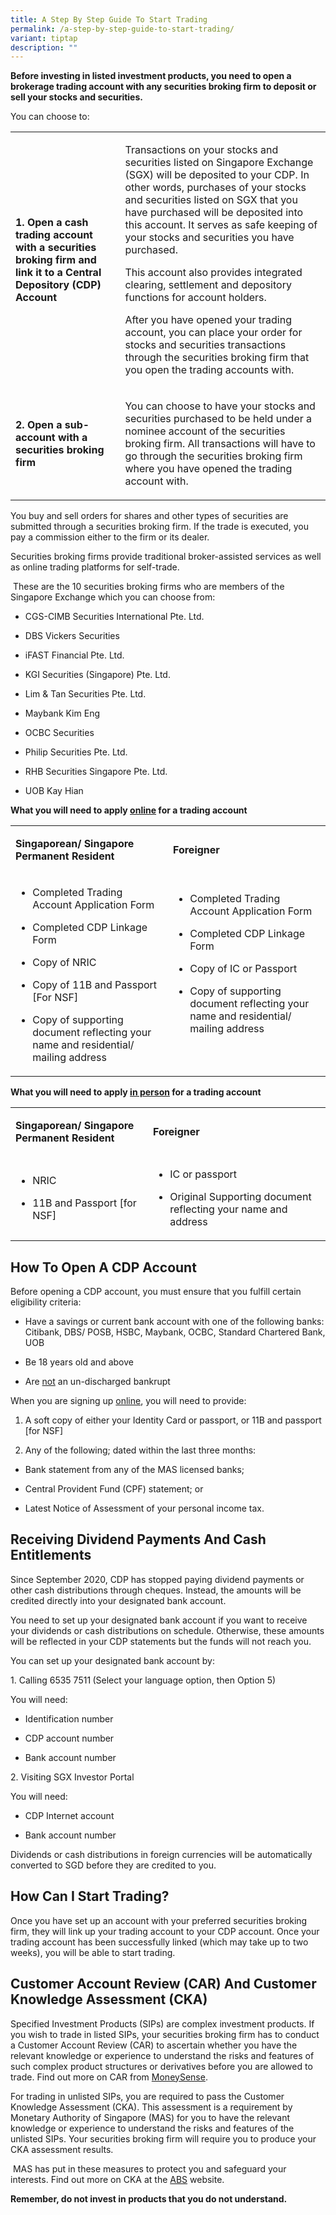 ```yaml
---
title: A Step By Step Guide To Start Trading
permalink: /a-step-by-step-guide-to-start-trading/
variant: tiptap
description: ""
---
```

<p><strong>Before investing in listed investment products, you need to open a brokerage trading account with any securities broking firm to deposit or sell your stocks and securities.</strong>
</p>
<p>You can choose to:</p>
<table>
<tbody>
<tr>
<td rowspan="1" colspan="1">
<p><strong>1. Open a cash trading account with a securities broking firm and link it to a Central Depository (CDP) Account</strong>
</p>
</td>
<td rowspan="1" colspan="1">
<p>Transactions on your stocks and securities listed on Singapore Exchange
(SGX) will be deposited to your CDP. In other words, purchases of your
stocks and securities listed on SGX that you have purchased will be deposited
into this account. It serves as safe keeping of your stocks and securities
you have purchased.</p>
<p>This account also provides integrated clearing, settlement and depository
functions for account holders.</p>
<p>After you have opened your trading account, you can place your order for
stocks and securities transactions through the securities broking firm
that you open the trading accounts with.</p>
</td>
</tr>
<tr>
<td rowspan="1" colspan="1">
<p><strong>2. Open a sub-account with a securities broking firm</strong>
</p>
</td>
<td rowspan="1" colspan="1">
<p>You can choose to have your stocks and securities purchased to be held
under a nominee account of the securities broking firm. All transactions
will have to go through the securities broking firm where you have opened
the trading account with.&nbsp;</p>
</td>
</tr>
</tbody>
</table>
<p>You buy and sell orders for shares and other types of securities are submitted
through a securities broking firm. If the trade is executed, you pay a
commission either to the firm or its dealer.</p>
<p>Securities broking firms provide traditional broker-assisted services
as well as online trading platforms for self-trade.</p>
<p>&nbsp;These are the&nbsp;10 securities broking firms who are members of
the Singapore Exchange which you can choose from:</p>
<ul data-tight="true" class="tight">
<li>
<p>CGS-CIMB Securities International Pte. Ltd.</p>
</li>
<li>
<p>DBS Vickers Securities</p>
</li>
<li>
<p>iFAST Financial Pte. Ltd.</p>
</li>
<li>
<p>KGI Securities (Singapore) Pte. Ltd.</p>
</li>
<li>
<p>Lim &amp; Tan Securities Pte. Ltd.</p>
</li>
<li>
<p>Maybank Kim Eng</p>
</li>
<li>
<p>OCBC Securities</p>
</li>
<li>
<p>Philip Securities Pte. Ltd.</p>
</li>
<li>
<p>RHB Securities Singapore Pte. Ltd.</p>
</li>
<li>
<p>UOB Kay Hian</p>
</li>
</ul>
<p><strong>What you will need to apply <u>online</u> for&nbsp;a trading account</strong>
</p>
<table>
<tbody>
<tr>
<td rowspan="1" colspan="1">
<p><strong>Singaporean/ Singapore Permanent Resident</strong>&nbsp;</p>
</td>
<td rowspan="1" colspan="1">
<p><strong>Foreigner</strong>&nbsp;</p>
</td>
</tr>
<tr>
<td rowspan="1" colspan="1">
<ul data-tight="true" class="tight">
<li>
<p>Completed Trading Account Application Form</p>
</li>
<li>
<p>Completed CDP Linkage Form</p>
</li>
<li>
<p>Copy of NRIC</p>
</li>
<li>
<p>Copy of 11B and Passport [For NSF]</p>
</li>
<li>
<p>Copy of supporting document reflecting your name and residential/ mailing
address</p>
</li>
</ul>
</td>
<td rowspan="1" colspan="1">
<ul>
<li>
<p>Completed Trading Account Application Form</p>
</li>
<li>
<p>Completed CDP Linkage Form</p>
</li>
<li>
<p>Copy of IC or Passport</p>
</li>
<li>
<p>Copy of supporting document reflecting your name and residential/ mailing
address</p>
<p>&nbsp;</p>
</li>
</ul>
</td>
</tr>
</tbody>
</table>
<p><strong>What you will need to apply <u>in person</u> for&nbsp;a trading account</strong>
</p>
<table>
<tbody>
<tr>
<td rowspan="1" colspan="1">
<p><strong>Singaporean/ Singapore Permanent Resident</strong>&nbsp;</p>
</td>
<td rowspan="1" colspan="1">
<p><strong>Foreigner</strong>&nbsp;</p>
</td>
</tr>
<tr>
<td rowspan="1" colspan="1">
<ul>
<li>
<p>NRIC</p>
</li>
<li>
<p>11B and Passport [for NSF]</p>
</li>
</ul>
</td>
<td rowspan="1" colspan="1">
<ul>
<li>
<p>IC or passport</p>
</li>
<li>
<p>Original Supporting document reflecting your name and address</p>
</li>
</ul>
</td>
</tr>
</tbody>
</table>
<h2><strong>How To Open A CDP Account</strong></h2>
<p>Before opening a CDP account, you must ensure that you fulfill certain
eligibility criteria:</p>
<ul data-tight="true" class="tight">
<li>
<p>Have a savings or current bank account with one of the following banks:
Citibank, DBS/ POSB, HSBC, Maybank, OCBC, Standard Chartered Bank, UOB</p>
</li>
<li>
<p>Be 18 years old and above</p>
</li>
<li>
<p>Are <u>not</u> an un-discharged bankrupt</p>
</li>
</ul>
<p>When you are signing up <a href="https://investors.sgx.com/cdp-account-opening/#/form-selection" rel="noopener noreferrer nofollow" target="_blank">online</a>,
you will need to provide:</p>
<ol data-tight="true" class="tight">
<li>
<p>A&nbsp;soft copy of either your Identity Card or passport, or 11B and
passport [for NSF]</p>
</li>
<li>
<p>Any of the following; dated within the last three months:</p>
</li>
</ol>
<ul data-tight="true" class="tight">
<li>
<p>Bank statement from any of the MAS licensed banks;</p>
</li>
<li>
<p>Central Provident Fund (CPF) statement; or</p>
</li>
<li>
<p>Latest Notice of Assessment of your personal income tax.</p>
</li>
</ul>
<h2><strong>Receiving Dividend Payments And Cash Entitlements</strong></h2>
<p>Since September 2020, CDP has stopped paying dividend payments or other
cash distributions through cheques. Instead, the amounts will be credited
directly into your designated bank account.</p>
<p>You need to set up your designated bank account if you want to receive
your dividends or cash distributions on schedule. Otherwise, these amounts
will be reflected in your CDP statements but the funds will not reach you.</p>
<p>You can set up your designated bank account by:</p>
<p>1. Calling 6535 7511<strong> </strong>(Select your language option, then
Option 5)</p>
<p>You will need:</p>
<ul>
<li>
<p>Identification number &nbsp;&nbsp;&nbsp;</p>
</li>
<li>
<p>CDP account number &nbsp;&nbsp;&nbsp;</p>
</li>
<li>
<p>Bank account number</p>
</li>
</ul>
<p>2. Visiting SGX Investor Portal</p>
<p>You will need:</p>
<ul data-tight="true" class="tight">
<li>
<p>CDP Internet account</p>
</li>
<li>
<p>Bank account number</p>
</li>
</ul>
<p>Dividends or cash distributions in foreign currencies will be automatically
converted to SGD before they are credited to you.</p>
<h2><strong>How Can I Start Trading?</strong></h2>
<p>Once you have set up an account with your preferred securities broking
firm, they will link up your trading account to your CDP account. Once
your trading account has been successfully linked (which may take up to
two weeks), you will be able to start trading.</p>
<h2><strong>Customer Account Review (CAR) And Customer Knowledge Assessment (CKA)</strong></h2>
<p>Specified Investment Products (SIPs) are complex investment products.
If you wish to trade in listed SIPs, your securities broking firm has to
conduct a Customer Account Review (CAR) to ascertain whether you have the
relevant knowledge or experience to understand the risks and features of
such complex product structures or derivatives before you are allowed to
trade. Find out more on CAR from <a href="https://team.dms.mas.gov.sg/sites/csi/consEdn/MoneySense%20Website/MS%202023%20Website%20Archive/Offline%20Website/MON-241-PRD/www.moneysense.gov.sg/articles/2018/11/understanding-specified-investment-products-sips.html" rel="noopener noreferrer nofollow" target="_blank">MoneySense</a>.</p>
<p>For trading in unlisted SIPs, you are required to pass the Customer Knowledge
Assessment (CKA). This assessment is a requirement by Monetary Authority
of Singapore (MAS) for you to have the relevant knowledge or experience
to understand the risks and features of the unlisted SIPs. Your securities
broking firm will require you to produce your CKA assessment results.</p>
<p>&nbsp;MAS has put in these measures to protect you and safeguard your
interests. Find out more on CKA at the <a href="https://sips.abs.org.sg/" rel="noopener noreferrer nofollow" target="_blank">ABS</a>&nbsp;website.</p>
<p><strong>Remember, do not invest in products that you do not understand.</strong>
</p>